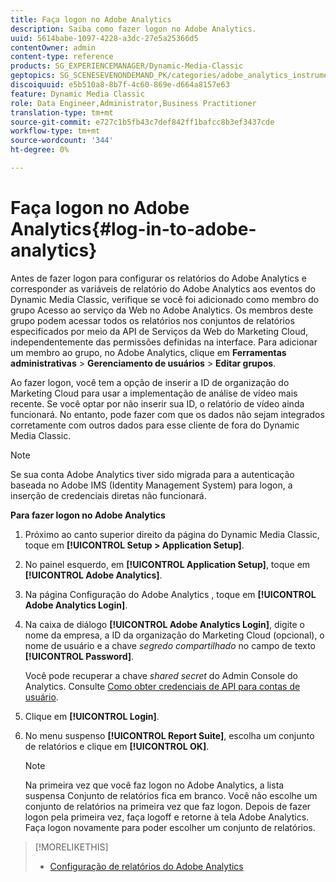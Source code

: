 ```yaml
---
title: Faça logon no Adobe Analytics
description: Saiba como fazer logon no Adobe Analytics.
uuid: 5614babe-1097-4228-a3dc-27e5a25366d5
contentOwner: admin
content-type: reference
products: SG_EXPERIENCEMANAGER/Dynamic-Media-Classic
geptopics: SG_SCENESEVENONDEMAND_PK/categories/adobe_analytics_instrumentation_kit
discoiquuid: e5b510a8-8b7f-4c60-869e-d664a8157e63
feature: Dynamic Media Classic
role: Data Engineer,Administrator,Business Practitioner
translation-type: tm+mt
source-git-commit: e727c1b5fb43c7def842ff1bafcc8b3ef3437cde
workflow-type: tm+mt
source-wordcount: '344'
ht-degree: 0%

---
```



# Faça logon no Adobe Analytics{#log-in-to-adobe-analytics}

Antes de fazer logon para configurar os relatórios do Adobe Analytics e corresponder as variáveis de relatório do Adobe Analytics aos eventos do Dynamic Media Classic, verifique se você foi adicionado como membro do grupo Acesso ao serviço da Web no Adobe Analytics. Os membros deste grupo podem acessar todos os relatórios nos conjuntos de relatórios especificados por meio da API de Serviços da Web do Marketing Cloud, independentemente das permissões definidas na interface. Para adicionar um membro ao grupo, no Adobe Analytics, clique em **Ferramentas administrativas** > **Gerenciamento de usuários** > **Editar grupos**.

Ao fazer logon, você tem a opção de inserir a ID de organização do Marketing Cloud para usar a implementação de análise de vídeo mais recente. Se você optar por não inserir sua ID, o relatório de vídeo ainda funcionará. No entanto, pode fazer com que os dados não sejam integrados corretamente com outros dados para esse cliente de fora do Dynamic Media Classic.

>[!NOTE]
>
>Se sua conta Adobe Analytics tiver sido migrada para a autenticação baseada no Adobe IMS (Identity Management System) para logon, a inserção de credenciais diretas não funcionará.

**Para fazer logon no Adobe Analytics**

1. Próximo ao canto superior direito da página do Dynamic Media Classic, toque em **[!UICONTROL Setup > Application Setup]**.
1. No painel esquerdo, em **[!UICONTROL Application Setup]**, toque em **[!UICONTROL Adobe Analytics]**.
1. Na página Configuração do Adobe Analytics , toque em **[!UICONTROL Adobe Analytics Login]**.
1. Na caixa de diálogo **[!UICONTROL Adobe Analytics Login]**, digite o nome da empresa, a ID da organização do Marketing Cloud (opcional), o nome de usuário e a chave *segredo compartilhado* no campo de texto **[!UICONTROL Password]**.

   Você pode recuperar a chave *shared secret* do Admin Console do Analytics. Consulte [Como obter credenciais de API para contas de usuário](https://github.com/AdobeDocs/analytics-2.0-apis/blob/master/create-oauth-client.md).

1. Clique em **[!UICONTROL Login]**.
1. No menu suspenso **[!UICONTROL Report Suite]**, escolha um conjunto de relatórios e clique em **[!UICONTROL OK]**.

   >[!NOTE]
   >
   >Na primeira vez que você faz logon no Adobe Analytics, a lista suspensa Conjunto de relatórios fica em branco. Você não escolhe um conjunto de relatórios na primeira vez que faz logon. Depois de fazer logon pela primeira vez, faça logoff e retorne à tela Adobe Analytics. Faça logon novamente para poder escolher um conjunto de relatórios.

>[!MORELIKETHIS]
>
>* [Configuração de relatórios do Adobe Analytics](configuring-analytics-reports.md#configuring_adobe_analytics_reports)

